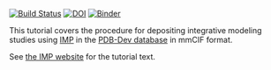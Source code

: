 [![Build Status](https://travis-ci.org/salilab/imp_deposition_tutorial.svg?branch=develop)](https://travis-ci.org/salilab/imp_deposition_tutorial)
[![DOI](https://zenodo.org/badge/DOI/10.5281/zenodo.2598760.svg)](https://doi.org/10.5281/zenodo.2598760)
[![Binder](https://mybinder.org/badge_logo.svg)](https://mybinder.org/v2/gh/salilab/imp_deposition_tutorial/master?filepath=rnapolii%2Fmodeling%2Fdeposition.ipynb)

This tutorial covers the procedure for depositing integrative modeling
studies using [IMP](https://integrativemodeling.org/)
in the [PDB-Dev database](https://pdb-dev.wwpdb.org/) in mmCIF format.

See [the IMP website](https://integrativemodeling.org/tutorials/deposition/)
for the tutorial text.
